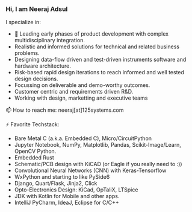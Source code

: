 ### Hi, I am Neeraj Adsul
I specialize in:

* 👯 Leading early phases of product development with complex multidisciplinary integration.
* Realistic and informed solutions for technical and related business problems.
* Designing data-flow driven and test-driven instruments software and hardware architecture.
* Risk-based rapid design iterations to reach informed and well tested design decisions.
* Focussing on deliverable and demo-worthy outcomes.
* Customer centric and requirements driven R&D.
* Working with design, marketting and executive teams

📫 How to reach me: neeraj[at]125systems.com

⚡ Favorite Techstack:
* Bare Metal C (a.k.a. Embedded C), Micro/CircuitPython
* Jupyter Notebook, NumPy, Matplotlib, Pandas, Scikit-Image/Learn, OpenCV Python.
* Embedded Rust
* Schematic/PCB design with KiCAD (or Eagle if you really need to :))
* Convolutional Neural Networks (CNN) with Keras-Tensorflow
* WxPython and starting to like PySide6
* Django, Quart/Flask, Jinja2, Click 
* Opto-Electronics Design: KiCad, OpTaliX, LTSpice
* JDK with Kotlin for Mobile and other apps.
* IntelliJ PyCharm, IdeaJ, Eclipse for C/C++

<!--
**neerajadsul/neerajadsul** is a ✨ _special_ ✨ repository because its `README.md` (this file) appears on your GitHub profile.

Here are some ideas to get you started:

- 🔭 I’m currently working on ...
- 🌱 I’m currently learning ...
- 👯 I’m looking to collaborate on ...
- 🤔 I’m looking for help with ...
- 💬 Ask me about ...
- 📫 How to reach me: ...
- 😄 Pronouns: ...
- ⚡ Fun fact: ...
-->
